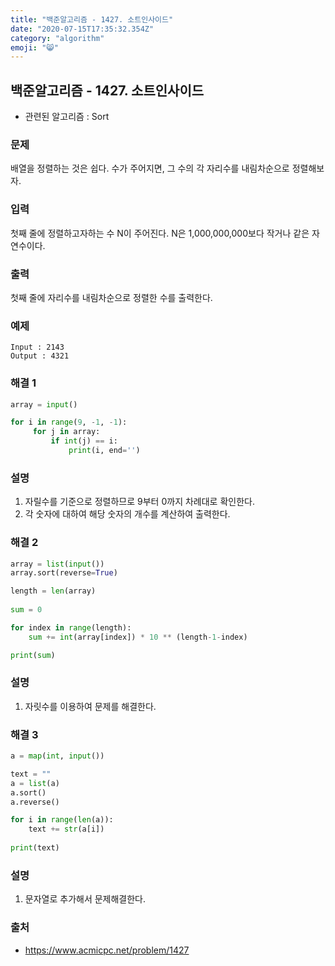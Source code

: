 ```yaml
---
title: "백준알고리즘 - 1427. 소트인사이드"
date: "2020-07-15T17:35:32.354Z"
category: "algorithm"
emoji: "😸"
---
```


## 백준알고리즘 - 1427. 소트인사이드

- 관련된 알고리즘 : Sort

### 문제

배열을 정렬하는 것은 쉽다. 수가 주어지면, 그 수의 각 자리수를 내림차순으로 정렬해보자.

### 입력

첫째 줄에 정렬하고자하는 수 N이 주어진다. N은 1,000,000,000보다 작거나 같은 자연수이다.

### 출력

첫째 줄에 자리수를 내림차순으로 정렬한 수를 출력한다.

### 예제

```
Input : 2143
Output : 4321
```

### 해결 1 

```python
array = input()

for i in range(9, -1, -1):
     for j in array:
         if int(j) == i:
             print(i, end='')
```

### 설명

1. 자릴수를 기준으로 정렬하므로 9부터 0까지 차례대로 확인한다.
2. 각 숫자에 대하여 해당 숫자의 개수를 계산하여 출력한다.

### 해결 2

```python
array = list(input())
array.sort(reverse=True)

length = len(array)
    
sum = 0

for index in range(length):
    sum += int(array[index]) * 10 ** (length-1-index)

print(sum)
```

### 설명

1. 자릿수를 이용하여 문제를 해결한다.

### 해결 3

```python
a = map(int, input())

text = ""
a = list(a)
a.sort()
a.reverse()

for i in range(len(a)):
    text += str(a[i])
    
print(text)
```

### 설명

1. 문자열로 추가해서 문제해결한다.

### 출처

- https://www.acmicpc.net/problem/1427

